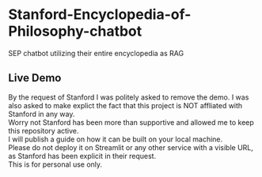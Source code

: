 # Stanford-Encyclopedia-of-Philosophy-chatbot
SEP chatbot utilizing their entire encyclopedia as RAG

## Live Demo
By the request of Stanford I was politely asked to remove the demo. I was also asked to make explict the fact that this project is NOT affliated with Stanford in any way.  
Worry not Stanford has been more than supportive and allowed me to keep this repository active.  
I will publish a guide on how it can be built on your local machine.  
Please do not deploy it on Streamlit or any other service with a visible URL, as Stanford has been explicit in their request.  
This is for personal use only.

